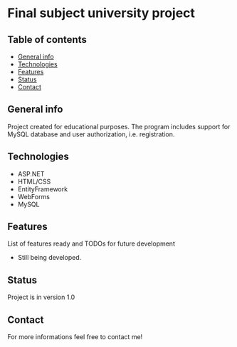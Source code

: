 # Final subject university project
 
## Table of contents
* [General info](#general-info)
* [Technologies](#technologies)
* [Features](#features)
* [Status](#status)
* [Contact](#contact)

## General info
Project created for educational purposes. The program includes support for MySQL database and user authorization, i.e. registration.

## Technologies
* ASP.NET
* HTML/CSS
* EntityFramework
* WebForms
* MySQL

## Features
List of features ready and TODOs for future development
* Still being developed.

## Status
Project is in version 1.0

## Contact
For more informations feel free to contact me!
